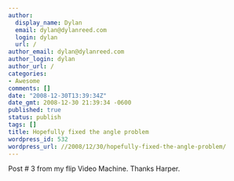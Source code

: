 ```yaml
---
author:
  display_name: Dylan
  email: dylan@dylanreed.com
  login: dylan
  url: /
author_email: dylan@dylanreed.com
author_login: dylan
author_url: /
categories:
- Awesome
comments: []
date: "2008-12-30T13:39:34Z"
date_gmt: 2008-12-30 21:39:34 -0600
published: true
status: publish
tags: []
title: Hopefully fixed the angle problem
wordpress_id: 532
wordpress_url: //2008/12/30/hopefully-fixed-the-angle-problem/
---
```


  
Post # 3 from my flip Video Machine. Thanks Harper.
